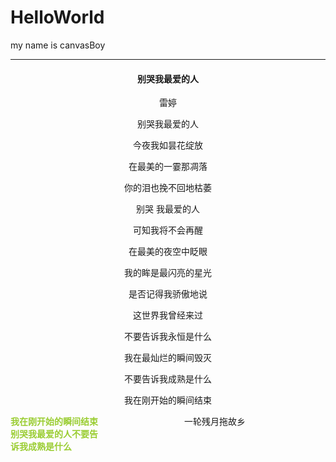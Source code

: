 # HelloWorld
my name is canvasBoy
***
#### <center>别哭我最爱的人
<center>雷婷  

别哭我最爱的人  

今夜我如昙花绽放  

在最美的一霎那凋落  

你的泪也挽不回地枯萎  

别哭 我最爱的人  

可知我将不会再醒  

在最美的夜空中眨眼  

我的眸是最闪亮的星光  

是否记得我骄傲地说  

这世界我曾经来过  

不要告诉我永恒是什么  

我在最灿烂的瞬间毁灭  

不要告诉我成熟是什么  

我在刚开始的瞬间结束

<div style="float:left;width:150px;color:yellowgreen;text-align:left;font-weight:bold;">
我在刚开始的瞬间结束别哭我最爱的人不要告诉我成熟是什么  
</div>

一轮残月拖故乡
